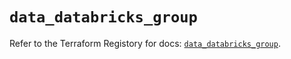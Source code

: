 # `data_databricks_group`

Refer to the Terraform Registory for docs: [`data_databricks_group`](https://registry.terraform.io/providers/databricks/databricks/1.22.0/docs/data-sources/group).

